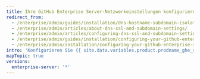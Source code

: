 ```yaml
---
title: Ihre GitHub Enterprise Server-Netzwerkeinstellungen konfigurieren
redirect_from:
  - /enterprise/admin/guides/installation/dns-hostname-subdomain-isolation-and-ssl/
  - /enterprise/admin/articles/about-dns-ssl-and-subdomain-settings/
  - /enterprise/admin/articles/configuring-dns-ssl-and-subdomain-settings/
  - /enterprise/admin/guides/installation/configuring-your-github-enterprise-network-settings/
  - /enterprise/admin/installation/configuring-your-github-enterprise-server-network-settings
intro: 'Konfigurieren Sie {{ site.data.variables.product.prodname_ghe_server }} die in Ihrem Netzwerk erforderlichen DNS-Nameserver und den Hostnamen. Zudem können Sie einen Proxyserver oder Firewallregeln konfigurieren. Aus Verwaltungs- und Benutzerzwecken müssen Sie zudem den Zugriff auf bestimmte Ports zulassen.'
mapTopic: true
versions:
  enterprise-server: '*'
---
```


